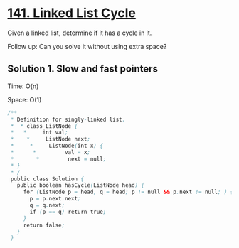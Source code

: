 # [141. Linked List Cycle](https://leetcode.com/problems/linked-list-cycle/)

Given a linked list, determine if it has a cycle in it.

Follow up:
Can you solve it without using extra space?

## Solution 1. Slow and fast pointers

Time: O(n)

Space: O(1)

```java
/**
 * Definition for singly-linked list.
 *  * class ListNode {
 *   *     int val;
 *    *     ListNode next;
 *     *     ListNode(int x) {
 *      *         val = x;
 *       *         next = null;
 * }
 * /
 public class Solution {
   public boolean hasCycle(ListNode head) {
     for (ListNode p = head, q = head; p != null && p.next != null; ) {
       p = p.next.next;
       q = q.next;
       if (p == q) return true;
     }
     return false;
   }
 }
 ```
